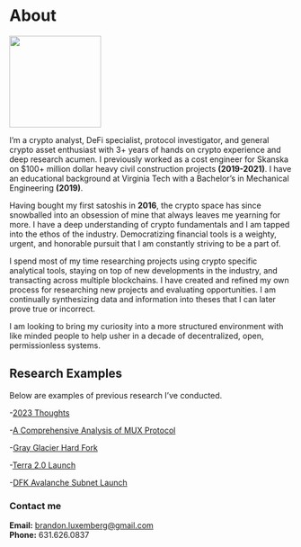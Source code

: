 # **About**

<img src="https://drive.google.com/uc?id=1uUaRY_2qBOYhgMRUpWTZE2vGbRsmfmN7" width="163">

I’m a crypto analyst, DeFi specialist, protocol investigator, and general crypto asset enthusiast with 3+ years of hands on crypto experience and deep research acumen. I previously worked as a cost engineer for Skanska on $100+ million dollar heavy civil construction projects **(2019-2021)**. I have an educational background at Virginia Tech with a Bachelor’s in Mechanical Engineering **(2019)**. 

Having bought my first satoshis in **2016**, the crypto space has since snowballed into an obsession of mine that always leaves me yearning for more. I have a deep understanding of crypto fundamentals and I am tapped into the ethos of the industry. Democratizing financial tools is a weighty, urgent, and honorable pursuit that I am constantly striving to be a part of.

I spend most of my time researching projects using crypto specific analytical tools, staying on top of new developments in the industry, and transacting across multiple blockchains. I have created and refined my own process for researching new projects and evaluating opportunities. I am continually synthesizing data and information into theses that I can later prove true or incorrect.

I am looking to bring my curiosity into a more structured environment with like minded people to help usher in a decade of decentralized, open, permissionless systems.

## <b>Research Examples</b>

Below are examples of previous research I’ve conducted.

-[2023 Thoughts](https://drive.google.com/file/d/1zlJz0tcVnHfreVxGnTHBUEVnsd6BubRl/view?usp=drive_link)

-[A Comprehensive Analysis of MUX Protocol](https://drive.google.com/file/d/1TGwg6IoYTUQ-nj7ctUCPW8RPNMTUVadD/view?usp=drive_link)

-[Gray Glacier Hard Fork](https://drive.google.com/file/d/1-3Q7hERkkETpOlirhdCEY7aDujil79x_/view?usp=sharing)
  
-[Terra 2.0 Launch](https://drive.google.com/file/d/1rJpWWd-Q-E0ZNlRZ_k4EDCvl6ZDSkLyg/view?usp=sharing)
  
-[DFK Avalanche Subnet Launch](https://drive.google.com/file/d/1HJJouoJsPzYFIcgCB50x6eGLpNWVCd7i/view?usp=sharing)

### <b>Contact me</b>
**Email:** brandon.luxemberg@gmail.com  
**Phone:** 631.626.0837

